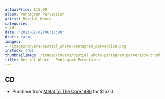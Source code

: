 ```yaml
---
actualPrice: $15.00
album: Pentagram Perversion
artist: Bestial Whore
categories:
- CD
date: '2022-02-02T06:10:09'
draft: false
images:
- /images/covers/bestial_whore-pentagram_perversion.png
inStock: true
thumbnailImage: /images/covers/bestial_whore-pentagram_perversion-thumb.png
title: Bestial Whore - Pentagram Perversion
---
```


## CD
* Purchase from [Metal To The Core 1986](https://metaltothecore1986.com/shop/bestial-whore-pentagram-perversion-cd/) for $15.00
